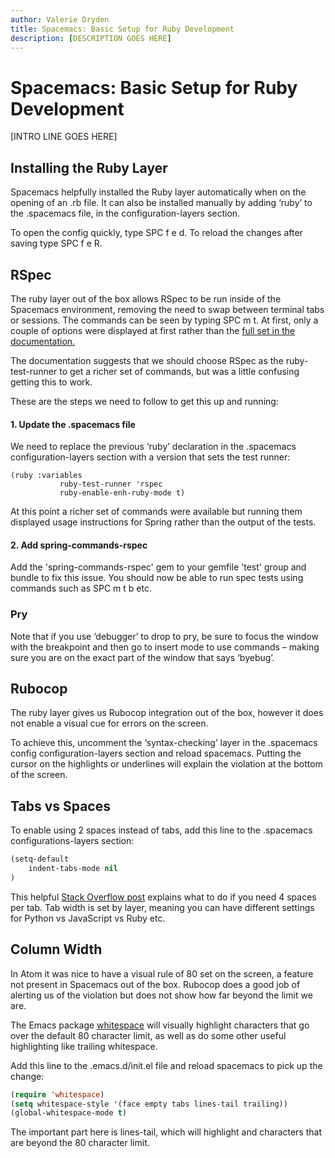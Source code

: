 ```yaml
---
author: Valerie Dryden
title: Spacemacs: Basic Setup for Ruby Development
description: [DESCRIPTION GOES HERE]
---
```


# Spacemacs: Basic Setup for Ruby Development

[INTRO LINE GOES HERE]

## Installing the Ruby Layer

Spacemacs helpfully installed the Ruby layer automatically when on the opening of an .rb file. It can also be installed manually by adding ‘ruby’ to the .spacemacs file, in the configuration-layers section.

To open the config quickly, type SPC f e d. To reload the changes after saving type SPC f e R.

## RSpec

The ruby layer out of the box allows RSpec to be run inside of the Spacemacs environment, removing the need to swap between terminal tabs or sessions. The commands can be seen by typing SPC m t. At first, only a couple of options were displayed at first rather than the [full set in the documentation.](https://github.com/syl20bnr/spacemacs/tree/master/layers/%2Blang/ruby#rspec-mode)

The documentation suggests that we should choose RSpec as the ruby-test-runner to get a richer set of commands, but was a little confusing getting this to work.

These are the steps we need to follow to get this up and running:

#### 1. Update the .spacemacs file

We need to replace the previous ‘ruby’ declaration in the .spacemacs  configuration-layers section with a version that sets the test runner:

```
(ruby :variables
           ruby-test-runner 'rspec
           ruby-enable-enh-ruby-mode t)
```

At this point a richer set of commands were available but running them displayed usage instructions for Spring rather than the output of the tests.

#### 2. Add spring-commands-rspec

Add the 'spring-commands-rspec' gem to your gemfile 'test' group and bundle to fix this issue. You should now be able to run spec tests using commands such as SPC m t b etc.

### Pry

Note that if you use ‘debugger’ to drop to pry, be sure to focus the window with the breakpoint and then go to insert mode to use commands – making sure you are on the exact part of the window that says ‘byebug’.

## Rubocop

The ruby layer gives us Rubocop integration out of the box, however it does not enable a visual cue for errors on the screen.

To achieve this, uncomment the ‘syntax-checking’ layer in the .spacemacs config configuration-layers section and reload spacemacs. Putting the cursor on the highlights or underlines will explain the violation at the bottom of the screen.

## Tabs vs Spaces

To enable using 2 spaces instead of tabs, add this line to the .spacemacs configurations-layers section:

```lisp
(setq-default
	indent-tabs-mode nil
)
```
This helpful [Stack Overflow post](https://stackoverflow.com/questions/2111041/change-emacs-ruby-mode-indent-to-4-spaces) explains what to do if you need 4 spaces per tab. Tab width is set by layer, meaning you can have different settings for Python vs JavaScript vs Ruby etc.

## Column Width

In Atom it was nice to have a visual rule of 80 set on the screen, a feature not present in Spacemacs out of the box. Rubocop does a good job of alerting us of the violation but does not show how far beyond the limit we are.

The Emacs package [whitespace](https://www.emacswiki.org/emacs/WhiteSpace) will visually highlight characters that go over the default 80 character limit, as well as do some other useful highlighting like trailing whitespace.

Add this line to the .emacs.d/init.el file and reload spacemacs to pick up the change:

```lisp
(require 'whitespace)
(setq whitespace-style '(face empty tabs lines-tail trailing))
(global-whitespace-mode t)
```

The important part here is lines-tail, which will highlight and characters that are beyond the 80 character limit.
